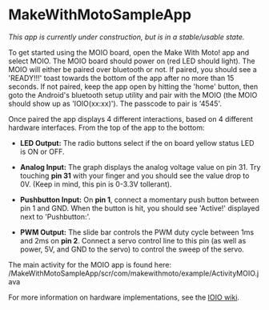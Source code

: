 MakeWithMotoSampleApp
=====================

_This app is currently under construction, but is in a stable/usable state._

To get started using the MOIO board, open the Make With Moto! app and select MOIO. The MOIO board should power on (red LED should light). The MOIO will either be paired over bluetooth or not. If paired, you should see a 'READY!!!' toast towards the bottom of the app after no more than 15 seconds. If not paired, keep the app open by hitting the 'home' button, then goto the Android's bluetooth setup utility and pair with the MOIO (the MOIO should show up as 'IOIO(xx:xx)'). The passcode to pair is '4545'. 

Once paired the app displays 4 different interactions, based on 4 different hardware interfaces. From the top of the app to the bottom:

* **LED Output:** The radio buttons select if the on board yellow status LED is ON or OFF.

* **Analog Input:** The graph displays the analog voltage value on pin 31. Try touching **pin 31** with your finger and you should see the value drop to 0V. (Keep in mind, this pin is 0-3.3V tollerant).  

* **Pushbutton Input:** On **pin 1**, connect a momentary push button between pin 1 and GND. When the button is hit, you should see 'Active!' displayed next to 'Pushbutton:'.

* **PWM Output:** The slide bar controls the PWM duty cycle between 1ms and 2ms on **pin 2**. Connect a servo control line to this pin (as well as power, 5V, and GND to the servo) to control the sweep of the servo.

The main activity for the MOIO app is found here: /MakeWithMotoSampleApp/scr/com/makewithmoto/example/ActivityMOIO.java

For more information on hardware implementations, see the [IOIO wiki](https://github.com/ytai/ioio/wiki).

